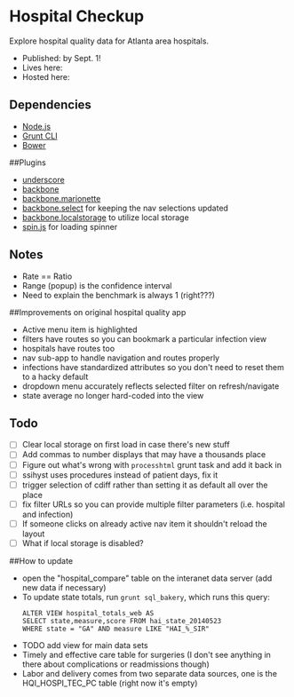 # Hospital Checkup
Explore hospital quality data for Atlanta area hospitals.

- Published: by Sept. 1!
- Lives here:
- Hosted here:

## Dependencies

 - [Node.js](https://nodejs.org/)
 - [Grunt CLI](http://gruntjs.com/getting-started)
 - [Bower](http://bower.io/)
 
##Plugins
 - [underscore]()
 - [backbone]()
 - [backbone.marionette]()
 - [backbone.select](https://github.com/hashchange/backbone.select) for keeping the nav selections updated
 - [backbone.localstorage](https://github.com/jeromegn/Backbone.localStorage) to utilize local storage
 - [spin.js](http://spin.js.org/) for loading spinner

## Notes
- Rate == Ratio
- Range (popup) is the confidence interval
- Need to explain the benchmark is always 1 (right???)

##Improvements on original hospital quality app
 - Active menu item is highlighted
 - filters have routes so you can bookmark a particular infection view
 - hospitals have routes too
 - nav sub-app to handle navigation and routes properly
 - infections have standardized attributes so you don't need to reset them to a hacky default
 - dropdown menu accurately reflects selected filter on refresh/navigate
 - state average no longer hard-coded into the view
 
## Todo
- [ ] Clear local storage on first load in case there's new stuff
- [ ] Add commas to number displays that may have a thousands place
- [ ] Figure out what's wrong with `processhtml` grunt task and add it back in
- [ ] ssihyst uses procedures instead of patient days, fix it
- [ ] trigger selection of cdiff rather than setting it as default all over the place
- [ ] fix filter URLs so you can provide multiple filter parameters (i.e. hospital and infection)
- [ ] If someone clicks on already active nav item it shouldn't reload the layout
- [ ] What if local storage is disabled?

##How to update
- open the "hospital_compare" table on the interanet data server (add new data if necessary)
- To update state totals, run `grunt sql_bakery`, which runs this query:
  ```
  ALTER VIEW hospital_totals_web AS
  SELECT state,measure,score FROM hai_state_20140523
  WHERE state = "GA" AND measure LIKE "HAI_%_SIR"
  ```
- TODO add view for main data sets
- Timely and effective care table for surgeries (I don't see anything in there about complications or readmissions though)
- Labor and delivery comes from two separate data sources, one is the HQI_HOSPI_TEC_PC table (right now it's empty)

